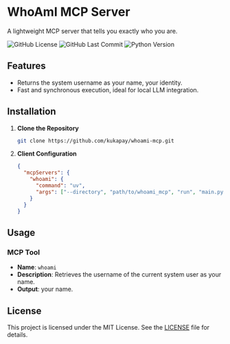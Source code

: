 # WhoAmI MCP Server

A lightweight MCP server that tells you exactly who you are.

![GitHub License](https://img.shields.io/github/license/kukapay/whoami-mcp) 
![GitHub Last Commit](https://img.shields.io/github/last-commit/kukapay/whoami-mcp) 
![Python Version](https://img.shields.io/badge/python-3.10%2B-blue)


## Features
- Returns the system username as your name, your identity.
- Fast and synchronous execution, ideal for local LLM integration.

## Installation

1. **Clone the Repository**
    ```bash
    git clone https://github.com/kukapay/whoami-mcp.git
    ```

2. **Client Configuration**

    ```json
    {
      "mcpServers": {
        "whoami": {
          "command": "uv",
          "args": ["--directory", "path/to/whoami_mcp", "run", "main.py"]
        }
      }
    }
    ````

## Usage

### MCP Tool
- **Name**: `whoami`
- **Description**: Retrieves the username of the current system user as your name.
- **Output**: your name.

## License
This project is licensed under the MIT License. See the [LICENSE](LICENSE) file for details.
